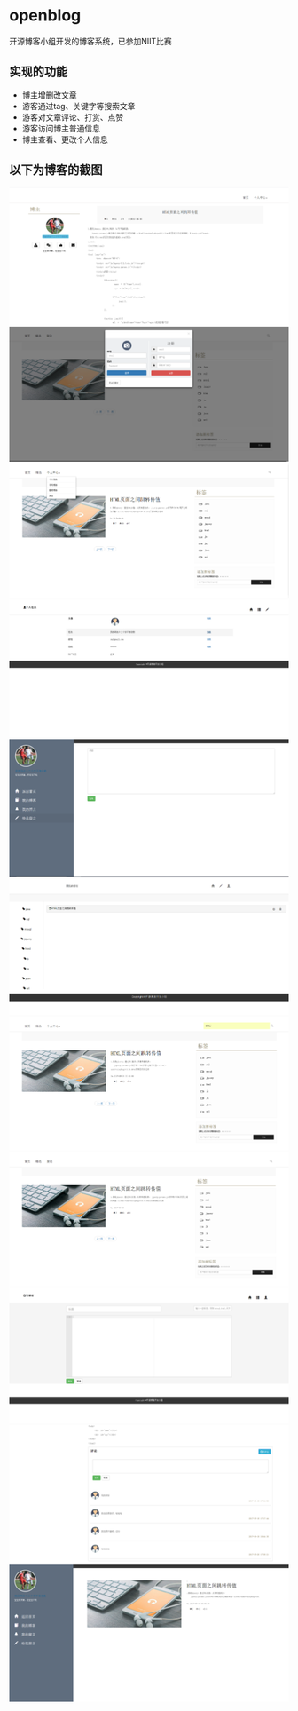 # openblog

开源博客小组开发的博客系统，已参加NIIT比赛

## 实现的功能
- 博主增删改文章
- 游客通过tag、关键字等搜索文章
- 游客对文章评论、打赏、点赞
- 游客访问博主普通信息
- 博主查看、更改个人信息

## 以下为博客的截图
![查看博客](截屏/查看博客.png)
![登陆界面](截屏/登陆界面.png)
![登陆完成](截屏/登陆完成.png)
![个人信息](截屏/个人信息.png)
![给博主留言](截屏/给博主留言界面.png)
![管理博客](截屏/管理博客.png)
![搜索博文](截屏/搜索博文.png)
![未登录用户界面](截屏/未登录用户界面.png)
![写博客](截屏/写博客.png)
![写评论](截屏/写评论.png)
![游客查看的博主信息](截屏/游客查看的博主信息.png)
